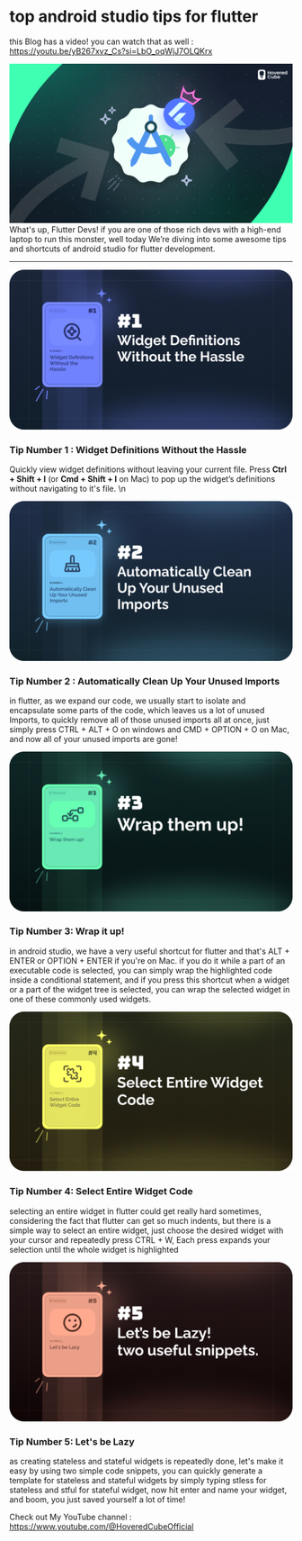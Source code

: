 # top android studio tips for flutter
this Blog has a video! you can watch that as well : https://youtu.be/yB267xvz_Cs?si=LbO_oqWjJ7OLQKrx

![the thumbnail](https://github.com/HoveredCube/top_android_studio_tips_for_flutter/blob/main/Thumbnail.png)
What's up, Flutter Devs! if you are one of those rich devs with a high-end laptop to run this monster, well today We’re diving into some awesome tips and shortcuts of android studio for flutter development.


___

![tip1](https://github.com/HoveredCube/top_android_studio_tips_for_flutter/blob/main/androidstudiotip1.png)
### Tip Number 1 : Widget Definitions Without the Hassle
Quickly view widget definitions without leaving your current file. Press **Ctrl + Shift + I** (or **Cmd + Shift + I** on Mac) to pop up the widget’s definitions without navigating to it's file. \n



![tip2](https://github.com/HoveredCube/top_android_studio_tips_for_flutter/blob/main/androidstudiotip2.png)
### Tip Number 2 : Automatically Clean Up Your Unused Imports
in flutter, as we expand our code, we usually start to isolate and encapsulate some parts of the code, which leaves us a lot of unused Imports, to quickly remove all of those unused imports all at once, just simply press CTRL + ALT + O on windows and CMD + OPTION + O on Mac, and now all of your unused imports are gone!


![tip3](https://github.com/HoveredCube/top_android_studio_tips_for_flutter/blob/main/androidstudiotip3.png)
### Tip Number 3:  Wrap it up!
in android studio, we have a very useful shortcut for flutter and that's ALT + ENTER or OPTION + ENTER if you're on Mac. if you do it while a part of an executable code is selected, you can simply wrap the highlighted code inside a conditional statement, and if you press this shortcut when a widget or a part of the widget tree is selected, you can wrap the selected widget in one of these commonly used widgets.


![tip4](https://github.com/HoveredCube/top_android_studio_tips_for_flutter/blob/main/androidstudiotip4.png)
### Tip Number 4: Select Entire Widget Code
selecting an entire widget in flutter could get really hard sometimes, considering the fact that flutter can get so much indents, but there is a simple way to select an entire widget, just choose the desired widget with your cursor and repeatedly press CTRL + W, Each press expands your selection until the whole widget is highlighted


![tip5](https://github.com/HoveredCube/top_android_studio_tips_for_flutter/blob/main/androidstudiotip5.png)
### Tip Number 5: Let's be Lazy
as creating stateless and stateful widgets is repeatedly done, let's make it easy by using two simple code snippets, you can quickly generate a template for stateless and stateful widgets by simply typing stless for stateless and stful for stateful widget, now hit enter and name your widget, and boom, you just saved yourself a lot of time! 


Check out My YouTube channel : https://www.youtube.com/@HoveredCubeOfficial
